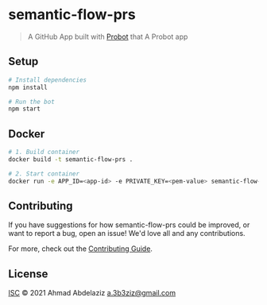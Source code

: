 # semantic-flow-prs

> A GitHub App built with [Probot](https://github.com/probot/probot) that A Probot app

## Setup

```sh
# Install dependencies
npm install

# Run the bot
npm start
```

## Docker

```sh
# 1. Build container
docker build -t semantic-flow-prs .

# 2. Start container
docker run -e APP_ID=<app-id> -e PRIVATE_KEY=<pem-value> semantic-flow-prs
```

## Contributing

If you have suggestions for how semantic-flow-prs could be improved, or want to report a bug, open an issue! We'd love all and any contributions.

For more, check out the [Contributing Guide](CONTRIBUTING.md).

## License

[ISC](LICENSE) © 2021 Ahmad Abdelaziz <a.3b3ziz@gmail.com>
